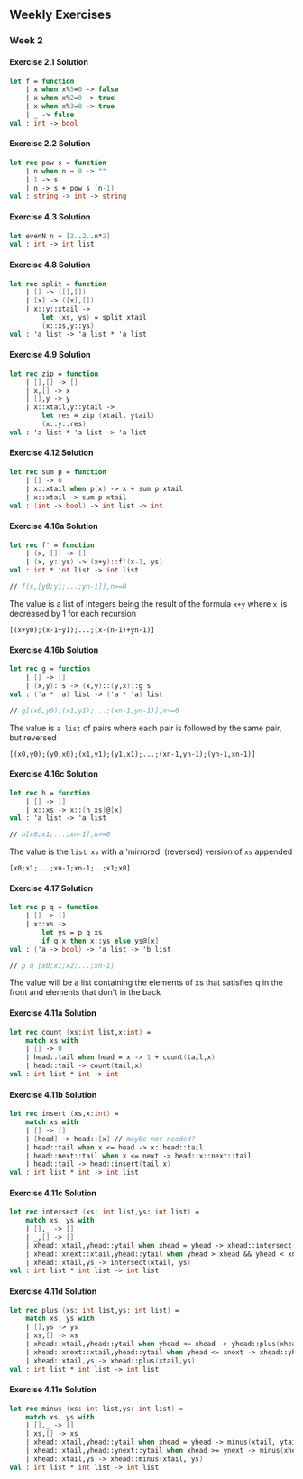 ## Weekly Exercises
### Week 2

#### Exercise 2.1 Solution

```fsharp
let f = function
    | x when x%5=0 -> false
    | x when x%2=0 -> true
    | x when x%3=0 -> true
    | _ -> false
val : int -> bool
```

#### Exercise 2.2 Solution

```fsharp
let rec pow s = function
    | n when n = 0 -> ""
    | 1 -> s
    | n -> s + pow s (n-1)
val : string -> int -> string
```

#### Exercise 4.3 Solution

```fsharp
let evenN n = [2..2..n*2]
val : int -> int list
```

#### Exercise 4.8 Solution

```fsharp
let rec split = function
    | [] -> ([],[])
    | [x] -> ([x],[])
    | x::y::xtail ->
        let (xs, ys) = split xtail
        (x::xs,y::ys)
val : 'a list -> 'a list * 'a list
```

#### Exercise 4.9 Solution

```fsharp
let rec zip = function
    | [],[] -> []
    | x,[] -> x
    | [],y -> y
    | x::xtail,y::ytail ->
        let res = zip (xtail, ytail)
        (x::y::res)
val : 'a list * 'a list -> 'a list
```

#### Exercise 4.12 Solution

```fsharp
let rec sum p = function
    | [] -> 0
    | x::xtail when p(x) -> x + sum p xtail
    | x::xtail -> sum p xtail
val : (int -> bool) -> int list -> int
```

#### Exercise 4.16a Solution

```fsharp
let rec f' = function
    | (x, []) -> []
    | (x, y::ys) -> (x+y)::f'(x-1, ys)
val : int * int list -> int list

// f(x,[y0;y1;...;yn-1]),n>=0
```

The value is a list of integers being the result of the formula `x+y` where `x `is decreased by 1 for each recursion

```
[(x+y0);(x-1+y1);...;(x-(n-1)+yn-1)]
```

#### Exercise 4.16b Solution

```fsharp
let rec g = function
    | [] -> []
    | (x,y)::s -> (x,y)::(y,x)::g s
val : ('a * 'a) list -> ('a * 'a) list

// g[(x0,y0);(x1,y1);...;(xn-1,yn-1)],n>=0
```
The value is `a list` of pairs where each pair is followed by the same pair, but reversed

```
[(x0,y0);(y0,x0);(x1,y1);(y1,x1);...;(xn-1,yn-1);(yn-1,xn-1)]
```

#### Exercise 4.16c Solution

```fsharp
let rec h = function
    | [] -> []
    | x::xs -> x::(h xs)@[x]
val : 'a list -> 'a list

// h[x0;x1;...;xn-1],n>=0
```
The value is the `list xs` with a 'mirrored' (reversed) version of `xs` appended 

```
[x0;x1;...;xn-1;xn-1;..;x1;x0]
```

#### Exercise 4.17 Solution

```fsharp
let rec p q = function
    | [] -> []
    | x::xs ->
        let ys = p q xs
        if q x then x::ys else ys@[x]
val : ('a -> bool) -> 'a list -> 'b list

// p q [x0;x1;x2;...;xn-1]
```

The value will be a list containing the elements of xs that satisfies q in the front and elements that don't in the back

#### Exercise 4.11a Solution

```fsharp
let rec count (xs:int list,x:int) =
    match xs with
    | [] -> 0
    | head::tail when head = x -> 1 + count(tail,x)
    | head::tail -> count(tail,x)
val : int list * int -> int
```

#### Exercise 4.11b Solution

```fsharp
let rec insert (xs,x:int) =
    match xs with
    | [] -> []
    | [head] -> head::[x] // maybe not needed?
    | head::tail when x <= head -> x::head::tail
    | head::next::tail when x <= next -> head::x::next::tail
    | head::tail -> head::insert(tail,x)
val : int list * int -> int list
```

#### Exercise 4.11c Solution

```fsharp
let rec intersect (xs: int list,ys: int list) =
    match xs, ys with
    | [],_ -> []
    | _,[] -> []
    | xhead::xtail,yhead::ytail when xhead = yhead -> xhead::intersect(xtail,ytail)
    | xhead::xnext::xtail,yhead::ytail when yhead > xhead && yhead < xnext -> intersect(xnext::xtail,ytail)
    | xhead::xtail,ys -> intersect(xtail, ys)
val : int list * int list -> int list
```

#### Exercise 4.11d Solution

```fsharp
let rec plus (xs: int list,ys: int list) =
    match xs, ys with
    | [],ys -> ys
    | xs,[] -> xs
    | xhead::xtail,yhead::ytail when yhead <= xhead -> yhead::plus(xhead::xtail,ytail)
    | xhead::xnext::xtail,yhead::ytail when yhead <= xnext -> xhead::yhead::plus(xnext::xtail,ytail)
    | xhead::xtail,ys -> xhead::plus(xtail,ys)
val : int list * int list -> int list
```

#### Exercise 4.11e Solution

```fsharp
let rec minus (xs: int list,ys: int list) =
    match xs, ys with
    | [],_ -> []
    | xs,[] -> xs
    | xhead::xtail,yhead::ytail when xhead = yhead -> minus(xtail, ytail)
    | xhead::xtail,yhead::ynext::ytail when xhead >= ynext -> minus(xhead::xtail,ynext::ytail)
    | xhead::xtail,ys -> xhead::minus(xtail, ys)
val : int list * int list -> int list
```
